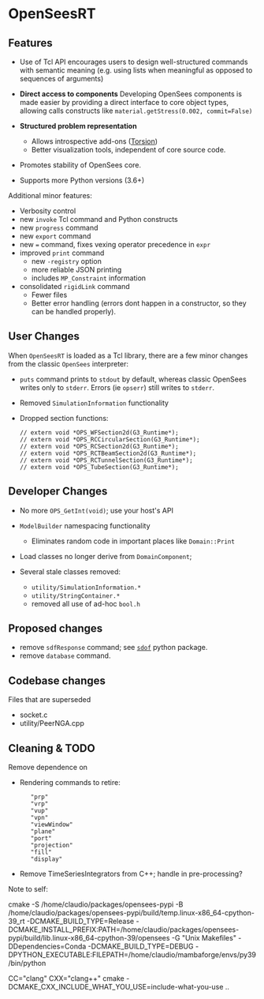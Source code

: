 # OpenSeesRT

## Features

- Use of Tcl API encourages users to design well-structured commands
  with semantic meaning (e.g. using lists when meaningful as opposed to
  sequences of arguments)

- **Direct access to components** Developing OpenSees components
  is made easier by providing a direct interface to core object
  types, allowing calls constructs like `material.getStress(0.002, commit=False)`

- **Structured problem representation**

  - Allows introspective add-ons ([Torsion]())
  - Better visualization tools, independent of core source code.

- Promotes stability of OpenSees core.

- Supports more Python versions (3.6+)

Additional minor features:

- Verbosity control
- new `invoke` Tcl command and Python constructs
- new `progress` command
- new `export` command
- new `=` command, fixes vexing operator precedence in `expr`
- improved `print` command
  - new `-registry` option
  - more reliable JSON printing
  - includes `MP_Constraint` information
- consolidated `rigidLink` command
  - Fewer files
  - Better error handling (errors dont happen in a constructor, so they can
    be handled properly).


## User Changes

When `OpenSeesRT` is loaded as a Tcl library, there are a few minor
changes from the classic `OpenSees` interpreter:

- `puts` command prints to `stdout` by default, whereas classic OpenSees
  writes only to `stderr`. Errors (ie `opserr`) still writes to `stderr`.

- Removed `SimulationInformation` functionality

- Dropped section functions:

      // extern void *OPS_WFSection2d(G3_Runtime*);
      // extern void *OPS_RCCircularSection(G3_Runtime*);
      // extern void *OPS_RCSection2d(G3_Runtime*);
      // extern void *OPS_RCTBeamSection2d(G3_Runtime*);
      // extern void *OPS_RCTunnelSection(G3_Runtime*);
      // extern void *OPS_TubeSection(G3_Runtime*);




## Developer Changes

- No more `OPS_GetInt(void)`; use your host's API

- `ModelBuilder` namespacing functionality

  - Eliminates random code in important places like `Domain::Print`

- Load classes no longer derive from `DomainComponent`;

- Several stale classes removed:
  - `utility/SimulationInformation.*`
  - `utility/StringContainer.*`
  - removed all use of ad-hoc `bool.h`

## Proposed changes

- remove `sdfResponse` command; see [`sdof`](https://pypi.org/project/sdof) python package.
- remove `database` command.

## Codebase changes

Files that are superseded

- socket.c
- utility/PeerNGA.cpp

## Cleaning & TODO


Remove dependence on

- Rendering commands to retire:
  ```
     "prp"
     "vrp"
     "vup"
     "vpn"
     "viewWindow"
     "plane"
     "port"
     "projection"
     "fill"
     "display"
  ```

- Remove TimeSeriesIntegrators from C++; handle in pre-processing?

Note to self:

  cmake -S /home/claudio/packages/opensees-pypi -B /home/claudio/packages/opensees-pypi/build/temp.linux-x86_64-cpython-39_rt -DCMAKE_BUILD_TYPE=Release -DCMAKE_INSTALL_PREFIX:PATH=/home/claudio/packages/opensees-pypi/build/lib.linux-x86_64-cpython-39/opensees -G "Unix Makefiles" -DDependencies=Conda -DCMAKE_BUILD_TYPE=DEBUG -DPYTHON_EXECUTABLE:FILEPATH=/home/claudio/mambaforge/envs/py39/bin/python

  CC="clang" CXX="clang++" cmake -DCMAKE_CXX_INCLUDE_WHAT_YOU_USE=include-what-you-use ..


